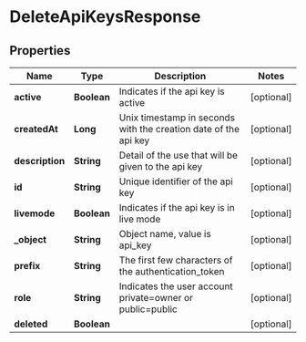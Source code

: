 

# DeleteApiKeysResponse


## Properties

| Name | Type | Description | Notes |
|------------ | ------------- | ------------- | -------------|
|**active** | **Boolean** | Indicates if the api key is active |  [optional] |
|**createdAt** | **Long** | Unix timestamp in seconds with the creation date of the api key |  [optional] |
|**description** | **String** | Detail of the use that will be given to the api key |  [optional] |
|**id** | **String** | Unique identifier of the api key |  [optional] |
|**livemode** | **Boolean** | Indicates if the api key is in live mode |  [optional] |
|**_object** | **String** | Object name, value is api_key |  [optional] |
|**prefix** | **String** | The first few characters of the authentication_token |  [optional] |
|**role** | **String** | Indicates the user account private&#x3D;owner or public&#x3D;public |  [optional] |
|**deleted** | **Boolean** |  |  [optional] |



